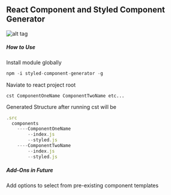 ## React Component and Styled Component Generator

![alt tag](http://recordit.co/PCrNclkiPA "React Components and Styled Components Generator")
##### How to Use

Install module globally

```javascript
npm -i styled-component-generator -g
```

Naviate to react project root

```javacsript
cst ComponentOneName ComponentTwoName etc...
```

Generated Structure after running cst will be
```javascript
.src
  components
    ----ComponentOneName
        --index.js
        --styled.js
    ----ComponentTwoName
        --index.js
        --styled.js
```

##### Add-Ons in Future
Add options to select from pre-existing component templates

